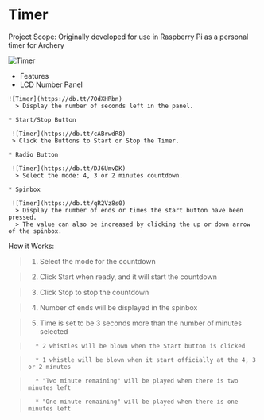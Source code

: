 # Timer

Project Scope: Originally developed for use in Raspberry Pi as a personal timer for Archery

![Timer](https://db.tt/7KbLB673)

  * Features
   * LCD Number Panel
     
    ![Timer](https://db.tt/7OdXHRbn)
      > Display the number of seconds left in the panel.
      
    * Start/Stop Button
     
     ![Timer](https://db.tt/cABrwdR8)
     > Click the Buttons to Start or Stop the Timer.
     
    * Radio Button
     
     ![Timer](https://db.tt/DJ6UmvDK)
      > Select the mode: 4, 3 or 2 minutes countdown.
      
    * Spinbox
     
     ![Timer](https://db.tt/qR2Vz8s0)
      > Display the number of ends or times the start button have been pressed.
      > The value can also be increased by clicking the up or down arrow of the spinbox.

How it Works:
> 1. Select the mode for the countdown

> 2. Click Start when ready, and it will start the countdown

> 3. Click Stop to stop the countdown

> 4. Number of ends will be displayed in the spinbox

> 5. Time is set to be 3 seconds more than the number of minutes selected

>       * 2 whistles will be blown when the Start button is clicked

>       * 1 whistle will be blown when it start officially at the 4, 3 or 2 minutes

>       * "Two minute remaining" will be played when there is two minutes left

>       * "One minute remaining" will be played when there is one minutes left
